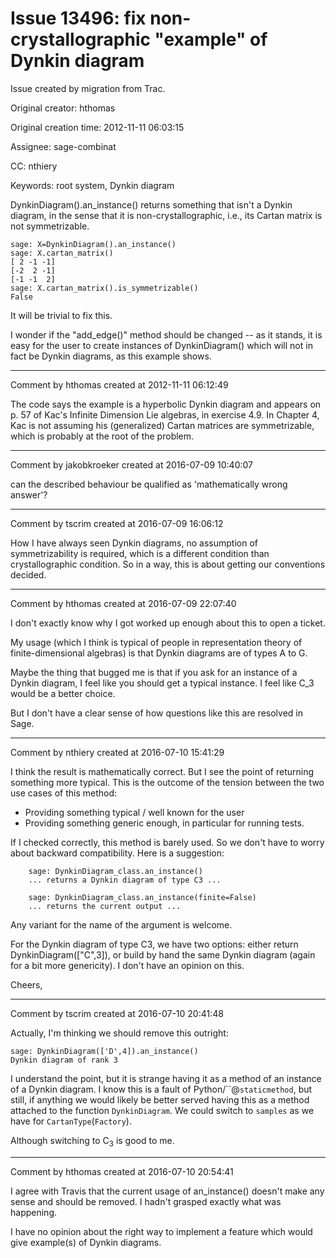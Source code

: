 # Issue 13496: fix non-crystallographic "example" of Dynkin diagram

Issue created by migration from Trac.

Original creator: hthomas

Original creation time: 2012-11-11 06:03:15

Assignee: sage-combinat

CC:  nthiery

Keywords: root system, Dynkin diagram

DynkinDiagram().an_instance() returns something that isn't a Dynkin diagram, in the sense that it is non-crystallographic, i.e., its Cartan matrix is not symmetrizable.  


```
sage: X=DynkinDiagram().an_instance()
sage: X.cartan_matrix()
[ 2 -1 -1]
[-2  2 -1]
[-1 -1  2]
sage: X.cartan_matrix().is_symmetrizable()
False
```


It will be trivial to fix this.  

I wonder if the "add_edge()" method should be changed -- as it stands, it is easy for the user to create instances of DynkinDiagram() which will not in fact be Dynkin diagrams, as this example shows.  


---

Comment by hthomas created at 2012-11-11 06:12:49

The code says the example is a hyperbolic Dynkin diagram and appears on p. 57 of Kac's Infinite Dimension Lie algebras, in exercise 4.9.  In Chapter 4, Kac is not assuming his (generalized) Cartan matrices are symmetrizable, which is probably at the root of the problem.


---

Comment by jakobkroeker created at 2016-07-09 10:40:07

can the described behaviour be qualified as 'mathematically wrong answer'?


---

Comment by tscrim created at 2016-07-09 16:06:12

How I have always seen Dynkin diagrams, no assumption of symmetrizability is required, which is a different condition than crystallographic condition. So in a way, this is about getting our conventions decided.


---

Comment by hthomas created at 2016-07-09 22:07:40

I don't exactly know why I got worked up enough about this to open a ticket.  

My usage (which I think is typical of people in representation theory of finite-dimensional algebras) is that Dynkin diagrams are of types A to G.  

Maybe the thing that bugged me is that if you ask for an instance of a Dynkin diagram, I feel like you should get a typical instance.  I feel like C_3 would be a better choice.  

But I don't have a clear sense of how questions like this are resolved in Sage.


---

Comment by nthiery created at 2016-07-10 15:41:29

I think the result is mathematically correct. But I see the point of returning something more typical. This is the outcome of the tension between the two use cases of this method:
- Providing something typical / well known for the user
- Providing something generic enough, in particular for running tests.

If I checked correctly, this method is barely used. So we don't have to worry about backward compatibility. Here is a suggestion:


```
    sage: DynkinDiagram_class.an_instance()
    ... returns a Dynkin diagram of type C3 ...

    sage: DynkinDiagram_class.an_instance(finite=False)
    ... returns the current output ...
```


Any variant for the name of the argument is welcome. 

For the Dynkin diagram of type C3, we have two options: either return DynkinDiagram(["C",3]), or build by hand the same Dynkin diagram (again for a bit more genericity). I don't have an opinion on this.

Cheers,


---

Comment by tscrim created at 2016-07-10 20:41:48

Actually, I'm thinking we should remove this outright:

```
sage: DynkinDiagram(['D',4]).an_instance()
Dynkin diagram of rank 3
```

I understand the point, but it is strange having it as a method of an instance of a Dynkin diagram. I know this is a fault of Python/``@`staticmethod`, but still, if anything we would likely be better served having this as a method attached to the function `DynkinDiagram`. We could switch to `samples` as we have for `CartanType`(`Factory`).

Although switching to C<sub>3</sub> is good to me.


---

Comment by hthomas created at 2016-07-10 20:54:41

I agree with Travis that the current usage of an_instance() doesn't make any sense and should be removed.  I hadn't grasped exactly what was happening.  

I have no opinion about the right way to implement a feature which would give example(s) of Dynkin diagrams.
